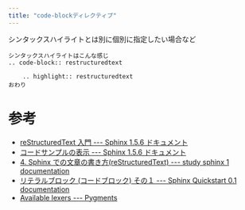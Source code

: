 ```yaml
---
title: "code-blockディレクティブ"
---
```


シンタックスハイライトとは別に個別に指定したい場合など

```{.restructuredtext}
シンタックスハイライトはこんな感じ
.. code-block:: restructuredtext

    .. highlight:: restructuredtext
おわり
```

# 参考

- [reStructuredText 入門 --- Sphinx 1.5.6
  ドキュメント](http://www.sphinx-doc.org/ja/stable/rest.html#source-code)
- [コードサンプルの表示 --- Sphinx 1.5.6
  ドキュメント](http://www.sphinx-doc.org/ja/stable/markup/code.html)
- [4. Sphinx での文章の書き方(reStructuredText) --- study sphinx 1
  documentation](http://planset-study-sphinx.readthedocs.io/ja/latest/04.html#id10)
- [リテラルブロック (コードブロック) その１ --- Sphinx Quickstart 0.1
  documentation](http://usaturn.net/osc/07/write_rest4.html)
- [Available lexers --- Pygments](http://pygments.org/docs/lexers/)
